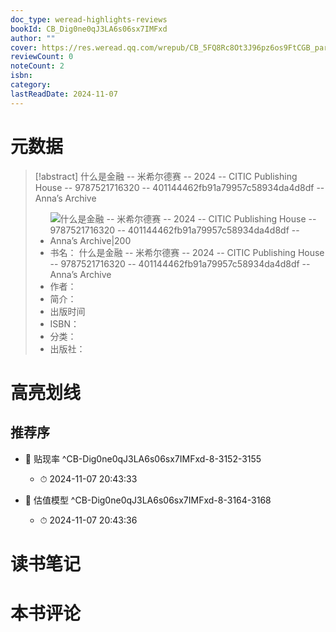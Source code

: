 ```yaml
---
doc_type: weread-highlights-reviews
bookId: CB_Dig0ne0qJ3LA6s06sx7IMFxd
author: ""
cover: https://res.weread.qq.com/wrepub/CB_5FQ8Rc8Ot3J96pz6os9FtCGB_parsecover
reviewCount: 0
noteCount: 2
isbn: 
category: 
lastReadDate: 2024-11-07
---
```

# 元数据
> [!abstract] 什么是金融 -- 米希尔德赛 -- 2024 -- CITIC Publishing House -- 9787521716320 -- 401144462fb91a79957c58934da4d8df -- Anna’s Archive
> - ![ 什么是金融 -- 米希尔德赛 -- 2024 -- CITIC Publishing House -- 9787521716320 -- 401144462fb91a79957c58934da4d8df -- Anna’s Archive|200](https://res.weread.qq.com/wrepub/CB_5FQ8Rc8Ot3J96pz6os9FtCGB_parsecover)
> - 书名： 什么是金融 -- 米希尔德赛 -- 2024 -- CITIC Publishing House -- 9787521716320 -- 401144462fb91a79957c58934da4d8df -- Anna’s Archive
> - 作者： 
> - 简介： 
> - 出版时间 
> - ISBN： 
> - 分类： 
> - 出版社： 

# 高亮划线

## 推荐序


- 📌 贴现率 ^CB-Dig0ne0qJ3LA6s06sx7IMFxd-8-3152-3155
    - ⏱ 2024-11-07 20:43:33 

- 📌 估值模型 ^CB-Dig0ne0qJ3LA6s06sx7IMFxd-8-3164-3168
    - ⏱ 2024-11-07 20:43:36 
# 读书笔记

# 本书评论
